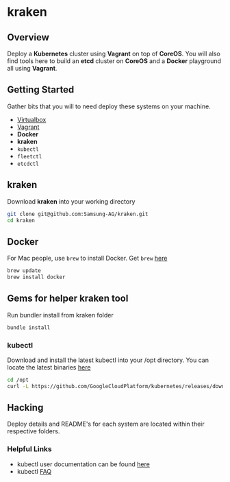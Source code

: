 # kraken

## Overview
Deploy a __Kubernetes__ cluster using __Vagrant__ on top of __CoreOS__. You will also find tools here to build an __etcd__ cluster on __CoreOS__ and a __Docker__ playground all using __Vagrant__.

## Getting Started
 
Gather bits that you will to need deploy these systems on your machine.

 * [Virtualbox](https://www.virtualbox.org/)
 * [Vagrant](https://www.vagrantup.com/downloads.html)
 * __Docker__
 * __kraken__
 * `kubectl`
 * `fleetctl`
 * `etcdctl`

## kraken
Download __kraken__ into your working directory 

```bash
git clone git@github.com:Samsung-AG/kraken.git
cd kraken
```
## Docker
For Mac people, use `brew` to install Docker. Get `brew` [here](http://brew.sh/)

```bash
brew update
brew install docker
```

## Gems for helper kraken tool

Run bundler install from kraken folder

```bash
bundle install
```

### kubectl

Download and install the latest kubectl into your /opt directory.
You can locate the latest binaries [here](https://github.com/GoogleCloudPlatform/kubernetes/releases/latest)

```bash
cd /opt
curl -L https://github.com/GoogleCloudPlatform/kubernetes/releases/download/v0.13.2/kubernetes.tar.gz | tar xv
```

## Hacking
Deploy details and README's for each system are located within their respective folders.

### Helpful Links
* kubectl user documentation can be found [here](https://github.com/GoogleCloudPlatform/kubernetes/blob/master/docs/kubectl.md)
*  kubectl [FAQ](https://github.com/GoogleCloudPlatform/kubernetes/wiki/User-FAQ)
